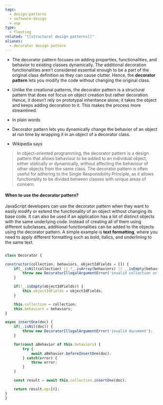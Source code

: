 ```yaml
---
tags:
  - design-patterns
  - software-design
  - oop
type:
  - fleeting
related: "[[structural design patterns]]"
aliases:
  - decorator design pattern
---
```

- The decorator pattern focuses on adding properties, functionalities, and behavior to existing classes dynamically. The additional decoration functionalities aren’t considered essential enough to be a part of the original class definition as they can cause clutter. Hence, the __decorator pattern__ lets you modify the code without changing the original class.
- Unlike the creational patterns, the decorator pattern is a structural pattern that does not focus on object creation but rather decoration. Hence, it doesn’t rely on prototypal inheritance alone; it takes the object and keeps adding decoration to it. This makes the process more streamlined.
- In plain words

- Decorator pattern lets you dynamically change the behavior of an object at run time by wrapping it in an object of a decorator class.

- Wikipedia says
>In object-oriented programming, the decorator pattern is a design pattern that allows behaviour to be added to an individual object, either statically or dynamically, without affecting the behaviour of other objects from the same class. The decorator pattern is often useful for adhering to the Single Responsibility Principle, as it allows functionality to be divided between classes with unique areas of concern.

#### When to use the decorator pattern?

JavaScript developers can use the decorator pattern when they want to easily modify or extend the functionality of an object without changing its base code.
It can also be used if an application has a lot of distinct objects with the same underlying code. Instead of creating all of them using different subclasses, additional functionalities can be added to the objects using the decorator pattern.
A simple example is __text formatting__, where you need to apply different formatting such as bold, italics, and underlining to the same text.


```javascript

class Decorator {

constructor(collection, behaviors, objectIdFields = []) {
    if(_.isNil(collection) || !_.isArray(behaviors) || _.isEmpty(behaviors)) {
        throw new DecoratorIllegalArgumentError('invalid collection or behaviors');
    }

    if(!_.isEmpty(objectIdFields)) {
        this.objectIdFields = objectIdFields;
    }

    this.collection = collection;
    this.behaviors = behaviors;    
}

async insertOne(doc) {
    if(_.isNil(doc)) {
        throw new DecoratorIllegalArgumentError('invalid document');
    }

    for(const aBehavior of this.behaviors) {
        try {
            await aBehavior.beforeInsertOne(doc);
        } catch(error) {
            throw error;
        }
    }

    const result = await this.collection.insertOne(doc);

    return result.ops[0];
}
}
```

